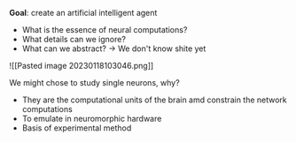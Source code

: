 **Goal**: create an artificial intelligent agent
- What is the essence of neural computations?
- What details can we ignore?
- What can we abstract? 
$\rightarrow$ We don't know shite yet

![[Pasted image 20230118103046.png]]

We might chose to study single neurons, why? 
- They are the computational units of the brain amd constrain the network computations
- To emulate in neuromorphic hardware
- Basis of experimental method
